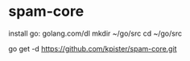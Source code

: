 # spam-core

install go: golang.com/dl
mkdir ~/go/src
cd ~/go/src

go get -d https://github.com/kpister/spam-core.git
